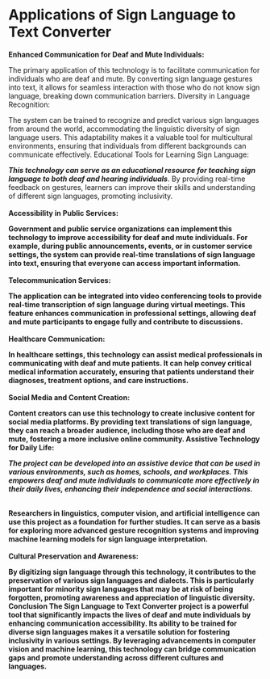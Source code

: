 <h1><b>Applications of Sign Language to Text Converter</b></h1>
<b>Enhanced Communication for Deaf and Mute Individuals:</b>

The primary application of this technology is to facilitate communication for individuals who are deaf and mute. By converting sign language gestures into text, it allows for seamless interaction with those who do not know sign language, breaking down communication barriers.
Diversity in Language Recognition:

The system can be trained to recognize and predict various sign languages from around the world, accommodating the linguistic diversity of sign language users. This adaptability makes it a valuable tool for multicultural environments, ensuring that individuals from different backgrounds can communicate effectively.
Educational Tools for Learning Sign Language:

<b><I>This technology can serve as an educational resource for teaching sign language to both deaf and hearing individuals</I></b>. By providing real-time feedback on gestures, learners can improve their skills and understanding of different sign languages, promoting inclusivity.
<br></br>
<b>Accessibility in Public Services:<b>

Government and public service organizations can implement this technology to improve accessibility for deaf and mute individuals. For example, during public announcements, events, or in customer service settings, the system can provide real-time translations of sign language into text, ensuring that everyone can access important information.
<br></br>
<b>Telecommunication Services:</b>

<b></I>The application can be integrated into video conferencing tools to provide real-time transcription of sign language during virtual meetings. This feature enhances communication in professional settings, allowing deaf and mute participants to engage fully and contribute to discussions.</I></b>
<br></br>
<b>Healthcare Communication:<b>

<b>In healthcare settings, this technology can assist medical professionals in communicating with deaf and mute patients</b>. It can help convey critical medical information accurately, ensuring that patients understand their diagnoses, treatment options, and care instructions.
<br></br>
<b>Social Media and Content Creation:<b>

Content creators can use this technology to create inclusive content for social media platforms. By providing text translations of sign language, they can reach a broader audience, including those who are deaf and mute, fostering a more inclusive online community.
Assistive Technology for Daily Life:

<b><I>The project can be developed into an assistive device that can be used in various environments, such as homes, schools, and workplaces. This empowers deaf and mute individuals to communicate more effectively in their daily lives, enhancing their independence and social interactions.</I></b>
<br></br>

Researchers in linguistics, computer vision, and artificial intelligence can use this project as a foundation for further studies. It can serve as a basis for exploring more advanced gesture recognition systems and improving machine learning models for sign language interpretation.
<br></br>
<b>Cultural Preservation and Awareness:<b>

By digitizing sign language through this technology, it contributes to the preservation of various sign languages and dialects. This is particularly important for minority sign languages that may be at risk of being forgotten, promoting awareness and appreciation of linguistic diversity.
Conclusion
The Sign Language to Text Converter project is a powerful tool that significantly impacts the lives of deaf and mute individuals by enhancing communication accessibility. Its ability to be trained for diverse sign languages makes it a versatile solution for fostering inclusivity in various settings. By leveraging advancements in computer vision and machine learning, this technology can bridge communication gaps and promote understanding across different cultures and languages.
